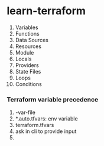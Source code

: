 # learn-terraform

1. Variables
2. Functions
3. Data Sources
4. Resources 
5. Module
6. Locals
7. Providers
8. State Files
9. Loops
10. Conditions


### Terraform variable precedence

1. -var-file
2.   *.auto.tfvars: env variable
3.  terraform.tfvars
4. ask in cli to provide input
5. 
